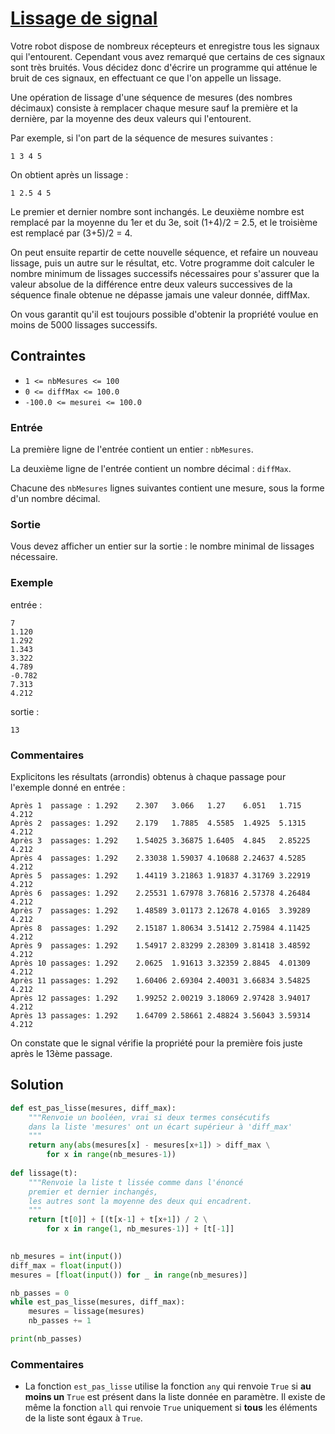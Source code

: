 # [Lissage de signal](http://www.france-ioi.org/algo/task.php?idChapter=656&idTask=2278)

Votre robot dispose de nombreux récepteurs et enregistre tous les signaux qui l'entourent. Cependant vous avez remarqué que certains de ces signaux sont très bruités. Vous décidez donc d'écrire un programme qui atténue le bruit de ces signaux, en effectuant ce que l'on appelle un lissage.

Une opération de lissage d'une séquence de mesures (des nombres décimaux) consiste à remplacer chaque mesure sauf la première et la dernière, par la moyenne des deux valeurs qui l'entourent.

Par exemple, si l'on part de la séquence de mesures suivantes :

    1 3 4 5

On obtient après un lissage :

    1 2.5 4 5

Le premier et dernier nombre sont inchangés. Le deuxième nombre est remplacé par la moyenne du 1er et du 3e, soit (1+4)/2 = 2.5, et le troisième est remplacé par (3+5)/2 = 4.

On peut ensuite repartir de cette nouvelle séquence, et refaire un nouveau lissage, puis un autre sur le résultat, etc.
Votre programme doit calculer le nombre minimum de lissages successifs nécessaires pour s'assurer que la valeur absolue de la différence entre deux valeurs successives de la séquence finale obtenue ne dépasse jamais une valeur donnée, diffMax.

On vous garantit qu'il est toujours possible d'obtenir la propriété voulue en moins de 5000 lissages successifs.

## Contraintes

* `1 <= nbMesures <= 100`
* `0 <= diffMax <= 100.0`
* `-100.0 <= mesurei <= 100.0`

### Entrée

La première ligne de l'entrée contient un entier : `nbMesures`.

La deuxième ligne de l'entrée contient un nombre décimal : `diffMax`.

Chacune des `nbMesures` lignes suivantes contient une mesure, sous la forme d'un nombre décimal.

### Sortie

Vous devez afficher un entier sur la sortie : le nombre minimal de lissages nécessaire.

### Exemple

entrée :

    7
    1.120
    1.292
    1.343
    3.322
    4.789
    -0.782
    7.313
    4.212

sortie :

    13

### Commentaires
Explicitons les résultats (arrondis) obtenus à chaque passage pour l'exemple donné en entrée :

    Après 1  passage : 1.292    2.307   3.066   1.27    6.051   1.715   4.212  
    Après 2  passages: 1.292    2.179   1.7885  4.5585  1.4925  5.1315  4.212  
    Après 3  passages: 1.292    1.54025 3.36875 1.6405  4.845   2.85225 4.212  
    Après 4  passages: 1.292    2.33038 1.59037 4.10688 2.24637 4.5285  4.212  
    Après 5  passages: 1.292    1.44119 3.21863 1.91837 4.31769 3.22919 4.212  
    Après 6  passages: 1.292    2.25531 1.67978 3.76816 2.57378 4.26484 4.212  
    Après 7  passages: 1.292    1.48589 3.01173 2.12678 4.0165  3.39289 4.212  
    Après 8  passages: 1.292    2.15187 1.80634 3.51412 2.75984 4.11425 4.212  
    Après 9  passages: 1.292    1.54917 2.83299 2.28309 3.81418 3.48592 4.212  
    Après 10 passages: 1.292    2.0625  1.91613 3.32359 2.8845  4.01309 4.212  
    Après 11 passages: 1.292    1.60406 2.69304 2.40031 3.66834 3.54825 4.212  
    Après 12 passages: 1.292    1.99252 2.00219 3.18069 2.97428 3.94017 4.212  
    Après 13 passages: 1.292    1.64709 2.58661 2.48824 3.56043 3.59314 4.212  

On constate que le signal vérifie la propriété pour la première fois juste après le 13ème passage. 

## Solution

```python
def est_pas_lisse(mesures, diff_max):
    """Renvoie un booléen, vrai si deux termes consécutifs
    dans la liste 'mesures' ont un écart supérieur à 'diff_max'
    """
    return any(abs(mesures[x] - mesures[x+1]) > diff_max \
        for x in range(nb_mesures-1))
    
def lissage(t):
    """Renvoie la liste t lissée comme dans l'énoncé
    premier et dernier inchangés,
    les autres sont la moyenne des deux qui encadrent.
    """
    return [t[0]] + [(t[x-1] + t[x+1]) / 2 \
        for x in range(1, nb_mesures-1)] + [t[-1]]
    

nb_mesures = int(input())
diff_max = float(input())
mesures = [float(input()) for _ in range(nb_mesures)]

nb_passes = 0
while est_pas_lisse(mesures, diff_max):
    mesures = lissage(mesures)
    nb_passes += 1

print(nb_passes)
```

### Commentaires

* La fonction `est_pas_lisse` utilise la fonction `any` qui renvoie `True` si **au moins un** `True` est présent dans la liste donnée en paramètre. Il existe de même la fonction `all` qui renvoie `True` uniquement si **tous** les éléments de la liste sont égaux à `True`.